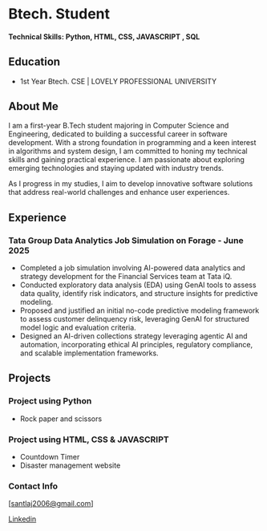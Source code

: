 # Btech. Student

#### Technical Skills: Python, HTML, CSS, JAVASCRIPT , SQL

## Education
- 1st Year Btech. CSE | LOVELY PROFESSIONAL UNIVERSITY

## About Me

 I am a first-year B.Tech student majoring in Computer Science and Engineering, dedicated to building a successful career in software development. With a strong foundation in programming and a keen interest in algorithms and system design, I am committed to honing my technical skills and gaining practical experience. I am passionate about exploring emerging technologies and staying updated with industry trends.

As I progress in my studies, I aim to develop innovative software solutions that address real-world challenges and enhance user experiences.

## Experience
### Tata Group Data Analytics Job Simulation on Forage - June 2025
- Completed a job simulation involving AI-powered data analytics and strategy development for the Financial Services team at Tata iQ.
- Conducted exploratory data analysis (EDA) using GenAI tools to assess data quality, identify risk indicators, and structure insights for predictive modeling.
- Proposed and justified an initial no-code predictive modeling framework to assess customer delinquency risk, leveraging GenAI for structured model logic and evaluation criteria.
- Designed an AI-driven collections strategy leveraging agentic AI and automation, incorporating ethical AI principles, regulatory compliance, and scalable implementation frameworks.

## Projects
### Project using Python
- Rock paper and scissors

### Project using HTML, CSS & JAVASCRIPT
- Countdown Timer
- Disaster management website


### Contact Info

[santlaj2006@gmail.com]

[Linkedin](https://www.linkedin.com/in/santlaj-kumar-mehta-23541a320)

